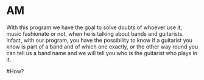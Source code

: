 # AM
With this program we have the goal to solve doubts of whoever use it, music fashionate or not, when he is talking about bands and guitarists. Infact, with our program, you have the possibility to know if a guitarist you know is part of a band and of which one exactly, or the other way round you can tell us a band name and we will tell you who is the guitarist who plays in it. 

#How? 
